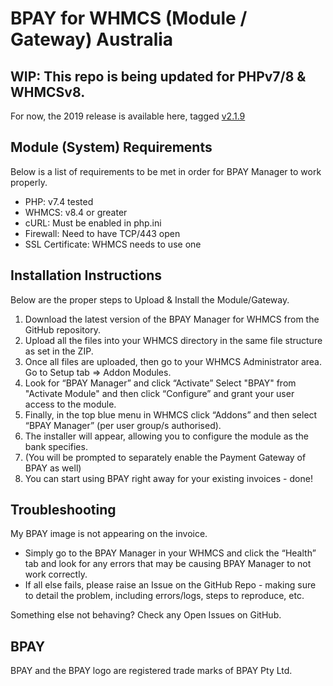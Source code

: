 # BPAY for WHMCS (Module / Gateway) Australia

## WIP: This repo is being updated for PHPv7/8 & WHMCSv8.
For now, the 2019 release is available here, tagged [v2.1.9](https://github.com/lsthompson/BPAY-for-WHMCS/releases/tag/v2.1.9)

## Module (System) Requirements 
Below is a list of requirements to be met in order for BPAY Manager to work properly.
- PHP: v7.4 tested
- WHMCS: v8.4 or greater 
- cURL: Must be enabled in php.ini
- Firewall: Need to have TCP/443 open
- SSL Certificate: WHMCS needs to use one

## Installation Instructions 
Below are the proper steps to Upload & Install the Module/Gateway.
1. Download the latest version of the BPAY Manager for WHMCS from the GitHub repository.
2. Upload all the files into your WHMCS directory in the same file structure as set in the ZIP.
3. Once all files are uploaded, then go to your WHMCS Administrator area. Go to Setup tab => Addon Modules.
4. Look for “BPAY Manager” and click “Activate” Select "BPAY" from "Activate Module" and then click “Configure” and grant your user access to the module.
5. Finally, in the top blue menu in WHMCS click “Addons” and then select “BPAY Manager” (per user group/s authorised).
6. The installer will appear, allowing you to configure the module as the bank specifies.
7. (You will be prompted to separately enable the Payment Gateway of BPAY as well)
7. You can start using BPAY right away for your existing invoices - done!

## Troubleshooting
My BPAY image is not appearing on the invoice.
- Simply go to the BPAY Manager in your WHMCS and click the “Health” tab and look for any errors that may be causing BPAY Manager to not work correctly.
- If all else fails, please raise an Issue on the GitHub Repo - making sure to detail the problem, including errors/logs, steps to reproduce, etc.

Something else not behaving? Check any Open Issues on GitHub.

## BPAY

BPAY and the BPAY logo are registered trade marks of BPAY Pty Ltd.
